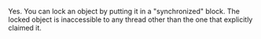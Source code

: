 Yes. You can lock an object by putting it in a \"synchronized\" block.
The locked object is inaccessible to any thread other than the one that
explicitly claimed it.
